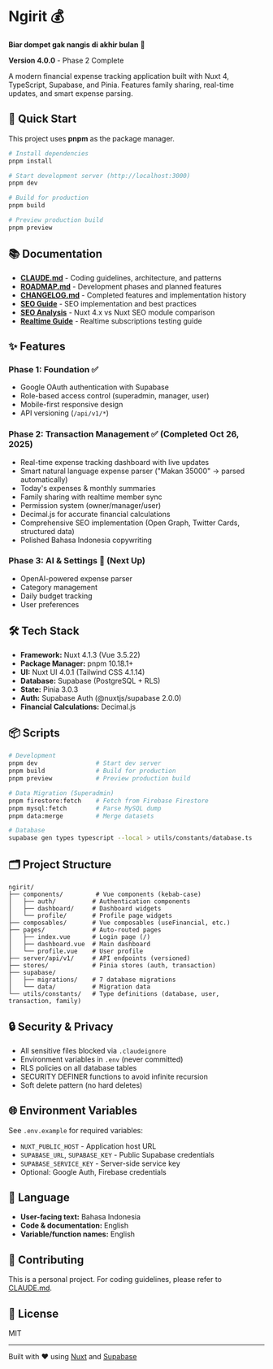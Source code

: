 # Ngirit 💰

**Biar dompet gak nangis di akhir bulan** 💸

**Version 4.0.0** - Phase 2 Complete

A modern financial expense tracking application built with Nuxt 4, TypeScript, Supabase, and Pinia. Features family sharing, real-time updates, and smart expense parsing.

## 🚀 Quick Start

This project uses **pnpm** as the package manager.

```bash
# Install dependencies
pnpm install

# Start development server (http://localhost:3000)
pnpm dev

# Build for production
pnpm build

# Preview production build
pnpm preview
```

## 📚 Documentation

- **[CLAUDE.md](./CLAUDE.md)** - Coding guidelines, architecture, and patterns
- **[ROADMAP.md](./docs/ROADMAP.md)** - Development phases and planned features
- **[CHANGELOG.md](./docs/CHANGELOG.md)** - Completed features and implementation history
- **[SEO Guide](./docs/SEO_GUIDE.md)** - SEO implementation and best practices
- **[SEO Analysis](./docs/SEO_ANALYSIS.md)** - Nuxt 4.x vs Nuxt SEO module comparison
- **[Realtime Guide](./docs/REALTIME_TESTING.md)** - Realtime subscriptions testing guide

## ✨ Features

### Phase 1: Foundation ✅
- Google OAuth authentication with Supabase
- Role-based access control (superadmin, manager, user)
- Mobile-first responsive design
- API versioning (`/api/v1/*`)

### Phase 2: Transaction Management ✅ (Completed Oct 26, 2025)
- Real-time expense tracking dashboard with live updates
- Smart natural language expense parser ("Makan 35000" → parsed automatically)
- Today's expenses & monthly summaries
- Family sharing with realtime member sync
- Permission system (owner/manager/user)
- Decimal.js for accurate financial calculations
- Comprehensive SEO implementation (Open Graph, Twitter Cards, structured data)
- Polished Bahasa Indonesia copywriting

### Phase 3: AI & Settings 🚀 (Next Up)
- OpenAI-powered expense parser
- Category management
- Daily budget tracking
- User preferences

## 🛠️ Tech Stack

- **Framework:** Nuxt 4.1.3 (Vue 3.5.22)
- **Package Manager:** pnpm 10.18.1+
- **UI:** Nuxt UI 4.0.1 (Tailwind CSS 4.1.14)
- **Database:** Supabase (PostgreSQL + RLS)
- **State:** Pinia 3.0.3
- **Auth:** Supabase Auth (@nuxtjs/supabase 2.0.0)
- **Financial Calculations:** Decimal.js

## 📦 Scripts

```bash
# Development
pnpm dev                # Start dev server
pnpm build              # Build for production
pnpm preview            # Preview production build

# Data Migration (Superadmin)
pnpm firestore:fetch    # Fetch from Firebase Firestore
pnpm mysql:fetch        # Parse MySQL dump
pnpm data:merge         # Merge datasets

# Database
supabase gen types typescript --local > utils/constants/database.ts
```

## 🗂️ Project Structure

```
ngirit/
├── components/         # Vue components (kebab-case)
│   ├── auth/          # Authentication components
│   ├── dashboard/     # Dashboard widgets
│   └── profile/       # Profile page widgets
├── composables/       # Vue composables (useFinancial, etc.)
├── pages/             # Auto-routed pages
│   ├── index.vue      # Login page (/)
│   ├── dashboard.vue  # Main dashboard
│   └── profile.vue    # User profile
├── server/api/v1/     # API endpoints (versioned)
├── stores/            # Pinia stores (auth, transaction)
├── supabase/
│   ├── migrations/    # 7 database migrations
│   └── data/          # Migration data
└── utils/constants/   # Type definitions (database, user, transaction, family)
```

## 🔒 Security & Privacy

- All sensitive files blocked via `.claudeignore`
- Environment variables in `.env` (never committed)
- RLS policies on all database tables
- SECURITY DEFINER functions to avoid infinite recursion
- Soft delete pattern (no hard deletes)

## 🌐 Environment Variables

See `.env.example` for required variables:

- `NUXT_PUBLIC_HOST` - Application host URL
- `SUPABASE_URL`, `SUPABASE_KEY` - Public Supabase credentials
- `SUPABASE_SERVICE_KEY` - Server-side service key
- Optional: Google Auth, Firebase credentials

## 📱 Language

- **User-facing text:** Bahasa Indonesia
- **Code & documentation:** English
- **Variable/function names:** English

## 🤝 Contributing

This is a personal project. For coding guidelines, please refer to [CLAUDE.md](./CLAUDE.md).

## 📄 License

MIT

---

Built with ❤️ using [Nuxt](https://nuxt.com) and [Supabase](https://supabase.com)
